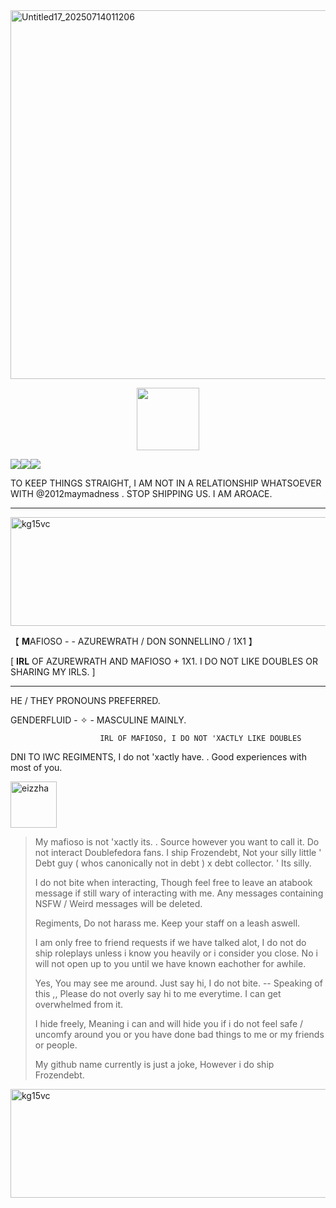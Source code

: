 <img width="1470" height="590" alt="Untitled17_20250714011206" src="https://github.com/user-attachments/assets/f939daef-08a2-42f3-830e-5ea51f8015af" />

  <p align="center">
 <img width="100" height="100" src="[download (1)](https://github.com/user-attachments/assets/050d4073-066f-4b85-81d1-ac2191e82f1e)">

![](https://komarev.com/ghpvc/?username=ELLERN4TE&color=000000&label=GOONS&style=for-the-badge)![](https://komarev.com/ghpvc/?username=fr0zendebt&color=000000&label=DEBT&style=for-the-badge)![](https://komarev.com/ghpvc/?username=fr0zendebt&color=000000&label=ASSORTMENTS&style=for-the-badge)

TO KEEP THINGS STRAIGHT, I AM NOT IN A RELATIONSHIP WHATSOEVER WITH @2012maymadness . STOP SHIPPING US. I AM AROACE.

--------------------------------------------------------------------------------------------------------------------------------

<img width="1281" height="174" alt="kg15vc" src="https://github.com/user-attachments/assets/aa2b1fe3-daac-4878-971e-048c44f90bfd" />

【 **M**AFIOSO - - AZUREWRATH / DON SONNELLINO / 1X1 】

[ **IRL** OF AZUREWRATH AND MAFIOSO + 1X1. I DO NOT LIKE DOUBLES OR SHARING MY IRLS. ]

----------------------------------------

  HE / THEY PRONOUNS PREFERRED.


GENDERFLUID - ✧  - MASCULINE MAINLY.

                        IRL OF MAFIOSO, I DO NOT 'XACTLY LIKE DOUBLES

DNI TO IWC REGIMENTS, I do not 'xactly have. . Good experiences with most of you.


<img width="74" height="74" alt="eizzha" src="https://github.com/user-attachments/assets/110f63c0-11da-4d29-ba1f-177584b2de2a" />

> My mafioso is not 'xactly its. . Source however you want to call it. Do not interact Doublefedora fans. I ship Frozendebt, Not your silly little ' Debt guy ( whos canonically not in debt ) x debt collector. ' Its silly.
>
> I do not bite when interacting, Though feel free to leave an atabook message if still wary of interacting with me. Any messages containing NSFW / Weird messages will be deleted.
>
>  Regiments, Do not harass me. Keep your staff on a leash aswell.
>
>  I am only free to friend requests if we have talked alot, I do not do ship roleplays unless i know you heavily or i consider you close. No i will not open up to you until we have known eachother for awhile.
>
> Yes, You may see me around. Just say hi, I do not bite. -- Speaking of this ,, Please do not overly say hi to me everytime. I can get overwhelmed from it.
>
> I hide freely, Meaning i can and will hide you if i do not feel safe / uncomfy around you or you have done bad things to me or my friends or people.
>
> My github name currently is just a joke, However i do ship Frozendebt.

<img width="1281" height="174" alt="kg15vc" src="https://github.com/user-attachments/assets/aa2b1fe3-daac-4878-971e-048c44f90bfd" />


 
 


